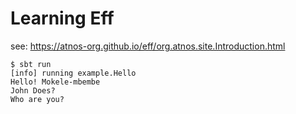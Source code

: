 # Learning Eff

see: https://atnos-org.github.io/eff/org.atnos.site.Introduction.html


```shell
$ sbt run
[info] running example.Hello 
Hello! Mokele-mbembe
John Does?
Who are you?
```

